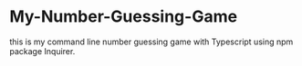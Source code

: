 # My-Number-Guessing-Game
this is my command line number guessing game with Typescript using npm package Inquirer.
